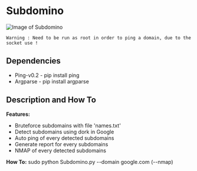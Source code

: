 # Subdomino
![Image of Subdomino](http://image.noelshack.com/fichiers/2016/39/1475404267-capture-d-ecran-de-2016-10-02-17-28-57.png)
```
Warning : Need to be run as root in order to ping a domain, due to the socket use !
```

## Dependencies 
* Ping-v0.2 - pip install ping
* Argparse  - pip install argparse

## Description and How To
**Features:** 
* Bruteforce subdomains with file 'names.txt'
* Detect subdomains using dork in Google
* Auto ping of every detected subdomains
* Generate report for every subdomains
* NMAP of every detected subdomains

**How To:** 
sudo python Subdomino.py --domain google.com (--nmap)
